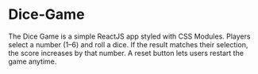 # Dice-Game
The Dice Game is a simple ReactJS app styled with CSS Modules. Players select a number (1–6) and roll a dice. If the result matches their selection, the score increases by that number. A reset button lets users restart the game anytime. 
